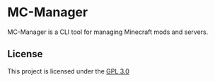 # MC-Manager

MC-Manager is a CLI tool for managing Minecraft mods and servers.

## License

This project is licensed under the [GPL 3.0](https://www.gnu.org/licenses/gpl-3.0.en.html)
